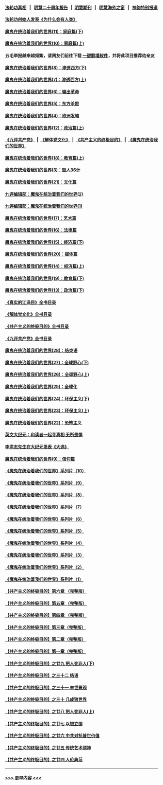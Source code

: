 #### [法轮功真相](https://github.com/gfw-breaker/truth/blob/master/README.md?t=0) &nbsp;&nbsp;|&nbsp;&nbsp; [明慧二十周年报告](https://github.com/gfw-breaker/mh-reports/blob/master/README.md?t=0) &nbsp;&nbsp;|&nbsp;&nbsp;[明慧期刊](https://github.com/gfw-breaker/mh-qikan) &nbsp;&nbsp;|&nbsp;&nbsp; [明慧海外之窗](https://github.com/gfw-breaker/mh-news/blob/master/README.md?t=0) &nbsp;&nbsp;|&nbsp;&nbsp; [神韵特别报道](https://github.com/gfw-breaker/mh-news/blob/master/shenyun.md?t=0)
#### [法轮功创始人发表《为什么会有人类》](../pages/nsc422/n13912117.md?t=04141543) 
#### [魔鬼在统治着我们的世界(11)：家庭篇(下)](../pages/nsc422/n10440961.md?t=04141543) 
#### [魔鬼在统治着我们的世界(10)：家庭篇(上)](../pages/nsc422/n10435448.md?t=04141543) 
#### 五毛举报越来越频繁，请网友们前往下载 [一键翻墙软件](https://github.com/gfw-breaker/ssr-accounts)，并将此项目推荐给亲友
#### [魔鬼在统治着我们的世界(8)：渗透西方(下)](../pages/nsc422/n10429603.md?t=04141543) 
#### [魔鬼在统治着我们的世界(7)：渗透西方(上)](../pages/nsc422/n10426013.md?t=04141543) 
#### [魔鬼在统治着我们的世界(6)：输出革命](../pages/nsc422/n10421536.md?t=04141543) 
#### [魔鬼在统治着我们的世界(5)：东方杀戮](../pages/nsc422/n10417707.md?t=04141543) 
#### [魔鬼在统治着我们的世界(4)：欧洲发端](../pages/nsc422/n10414890.md?t=04141543) 
#### [魔鬼在统治着我们的世界(12)：政治篇(上)](../pages/nsc422/n10444576.md?t=04141543) 
#### [《九评共产党》](https://github.com/begood0513/9ping.md/blob/master/README.md) &nbsp;|&nbsp; [《解体党文化》](../../../../jtdwh.md/blob/master/README.md)  &nbsp;|&nbsp; [《共产主义的终极目的》](../../../../gczydzjmd.md/blob/master/README.md) &nbsp;|&nbsp; [《魔鬼在统治我们的世界》](../../../../mgztzwmdsj.md/blob/master/README.md) 
#### [魔鬼在统治着我们的世界(18)：教育篇(上)](../pages/nsc422/n10526970.md?t=04141543) 
#### [魔鬼在统治着我们的世界(3)：毁人36计](../pages/nsc422/n10411583.md?t=04141543) 
#### [魔鬼在统治着我们的世界(21)：文化篇](../pages/nsc422/n10597706.md?t=04141543) 
#### [九评编辑部：魔鬼在统治着我们的世界(2)](../pages/nsc422/n10410036.md?t=04141543) 
#### [九评编辑部：魔鬼在统治着我们的世界(1)](../pages/nsc422/n10406825.md?t=04141543) 
#### [魔鬼在统治着我们的世界(17)：艺术篇](../pages/nsc422/n10499093.md?t=04141543) 
#### [魔鬼在统治着我们的世界(16)：法律篇](../pages/nsc422/n10485969.md?t=04141543) 
#### [魔鬼在统治着我们的世界(15)：经济篇(下)](../pages/nsc422/n10469975.md?t=04141543) 
#### [魔鬼在统治着我们的世界(20)：媒体篇](../pages/nsc422/n10586579.md?t=04141543) 
#### [魔鬼在统治着我们的世界(14)：经济篇(上)](../pages/nsc422/n10457370.md?t=04141543) 
#### [魔鬼在统治着我们的世界(19)：教育篇(下)](../pages/nsc422/n10564808.md?t=04141543) 
#### [魔鬼在统治着我们的世界(13)：政治篇(下)](../pages/nsc422/n10448270.md?t=04141543) 
#### [《真实的江泽民》全书目录](../pages/nsc422/n13721399.md?t=04141543) 
#### [《解体党文化》全书目录](../pages/nsc422/n13721157.md?t=04141543) 
#### [《共产主义的终极目的》全书目录](../pages/nsc422/n13721048.md?t=04141543) 
#### [《九评共产党》全书目录](../pages/nsc422/n13708085.md?t=04141543) 
#### [魔鬼在统治着我们的世界(28)：结束语](../pages/nsc422/n10936246.md?t=04141543) 
#### [魔鬼在统治着我们的世界(27)：全球野心(下)](../pages/nsc422/n10928319.md?t=04141543) 
#### [魔鬼在统治着我们的世界(26)：全球野心(上)](../pages/nsc422/n10900318.md?t=04141543) 
#### [魔鬼在统治着我们的世界(25)：全球化](../pages/nsc422/n10788205.md?t=04141543) 
#### [魔鬼在统治着我们的世界(24)：环保主义(下)](../pages/nsc422/n10695307.md?t=04141543) 
#### [魔鬼在统治着我们的世界(23)：环保主义(上)](../pages/nsc422/n10688613.md?t=04141543) 
#### [魔鬼在统治着我们的世界(22)：恐怖主义](../pages/nsc422/n10614727.md?t=04141543) 
#### [英文大纪元：和读者一起寻真相 无所畏惧](../pages/nsc422/n12542027.md?t=04141543) 
#### [李洪志先生在大纪元发表《大选》](../pages/nsc422/n12534746.md?t=04141543) 
#### [魔鬼在统治着我们的世界(9)：信仰篇](../pages/nsc422/n10432159.md?t=04141543) 
#### [《魔鬼在统治着我们的世界》系列片（10）](../pages/nsc422/n12292670.md?t=04141543) 
#### [《魔鬼在统治着我们的世界》系列片（9）](../pages/nsc422/n12290859.md?t=04141543) 
#### [《魔鬼在统治着我们的世界》系列片（8）](../pages/nsc422/n12287445.md?t=04141543) 
#### [《魔鬼在统治着我们的世界》系列片（7）](../pages/nsc422/n12283425.md?t=04141543) 
#### [《魔鬼在统治着我们的世界》系列片（6）](../pages/nsc422/n12282314.md?t=04141543) 
#### [《魔鬼在统治着我们的世界》系列片（5）](../pages/nsc422/n12281419.md?t=04141543) 
#### [《魔鬼在统治着我们的世界》系列片（4）](../pages/nsc422/n12274024.md?t=04141543) 
#### [《魔鬼在统治着我们的世界》系列片（3）](../pages/nsc422/n12271322.md?t=04141543) 
#### [《魔鬼在统治着我们的世界》系列片（2）](../pages/nsc422/n12269049.md?t=04141543) 
#### [《魔鬼在统治着我们的世界》系列片（1）](../pages/nsc422/n12267575.md?t=04141543) 
#### [【共产主义的终极目的】第六章 （完整版）](../pages/nsc422/n11428913.md?t=04141543) 
#### [【共产主义的终极目的】第五章 （完整版）](../pages/nsc422/n11428912.md?t=04141543) 
#### [【共产主义的终极目的】第四章 （完整版）](../pages/nsc422/n11428907.md?t=04141543) 
#### [【共产主义的终极目的】第三章（完整版）](../pages/nsc422/n11428848.md?t=04141543) 
#### [【共产主义的终极目的】第二章（完整版）](../pages/nsc422/n11428831.md?t=04141543) 
#### [【共产主义的终极目的】第一章（完整版）](../pages/nsc422/n11417651.md?t=04141543) 
#### [【共产主义的终极目的】之廿九 把人变非人(下)](../pages/nsc422/n11344140.md?t=04141543) 
#### [【共产主义的终极目的】之三十二 结语](../pages/nsc422/n11360535.md?t=04141543) 
#### [【共产主义的终极目的】之三十一 末世景观](../pages/nsc422/n11351129.md?t=04141543) 
#### [【共产主义的终极目的】之三十 几成狼世界](../pages/nsc422/n11348280.md?t=04141543) 
#### [【共产主义的终极目的】之廿八 把人变非人(上)](../pages/nsc422/n11340492.md?t=04141543) 
#### [【共产主义的终极目的】之廿七 以恨立国](../pages/nsc422/n11336944.md?t=04141543) 
#### [【共产主义的终极目的】之廿六 中共对抗普世价值](../pages/nsc422/n11324785.md?t=04141543) 
#### [【共产主义的终极目的】之廿五 传统艺术颂神](../pages/nsc422/n11296396.md?t=04141543) 
#### [【共产主义的终极目的】之廿四 人伦典范](../pages/nsc422/n11296397.md?t=04141543) 

----
#### [ >>> 更早内容 <<< ](../indexes/nsc422-earlier.md)

